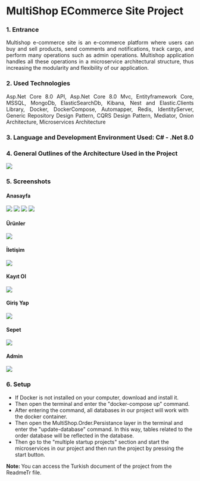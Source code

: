 <h1>MultiShop ECommerce Site Project</h1>

<h3>1. Entrance</h3>
<p align="justify">Multishop e-commerce site is an e-commerce platform where users can buy and sell products, send comments and notifications, track cargo, and perform many operations such as admin operations. Multishop application handles all these operations in a microservice architectural structure, thus increasing the modularity and flexibility of our application.
</p>

<h3>2. Used Technologies</h3>
<p align="justify">Asp.Net Core 8.0 API, Asp.Net Core 8.0 Mvc, Entityframework Core, MSSQL, MongoDb, ElasticSearchDb, Kibana, Nest and Elastic.Clients Library, Docker, DockerCompose, Automapper, Redis, IdentityServer, Generic Repository Design Pattern, CQRS Design Pattern, Mediator, Onion Architecture, Microservices Architecture</p>

<h3>3. Language and Development Environment Used: C# - .Net 8.0</h3>

<h3>4. General Outlines of the Architecture Used in the Project</h3>
<img src="Sources/Images/microserviceArch.PNG">

<h3>5. Screenshots</h3>
<h4>Anasayfa</h4>
<img src="Sources/Images/screenshot1.PNG">
<img src="Sources/Images/screenshot2.PNG">
<img src="Sources/Images/screenshot3.PNG">
<img src="Sources/Images/screenshot4.PNG">
<h4>Ürünler</h4>
<img src="Sources/Images/screenshot5.PNG">
<h4>İletişim</h4>
<img src="Sources/Images/screenshot6.PNG">
<h4>Kayıt Ol</h4>
<img src="Sources/Images/screenshot7.PNG">
<h4>Giriş Yap</h4>
<img src="Sources/Images/screenshot8.PNG">
<h4>Sepet</h4>
<img src="Sources/Images/screenshot9.PNG">
<h4>Admin</h4>
<img src="Sources/Images/screenshot10.PNG">


<h3>6. Setup</h3>
<ul>
    <li>If Docker is not installed on your computer, download and install it.</li>
    <li>
Then open the terminal and enter the "docker-compose up" command.</li>
<li>
After entering the command, all databases in our project will work with the docker container.</li>
<li>Then open the MultiShop.Order.Persistance layer in the terminal and enter the "update-database" command. In this way, tables related to the order database will be reflected in the database.</li>
<li>Then go to the "multiple startup projects" section and start the microservices in our project and then run the project by pressing the start button.</li>
</ul>
<b>Note: </b>You can access the Turkish document of the project from the ReadmeTr file.
